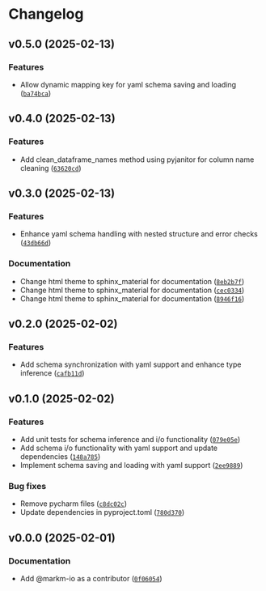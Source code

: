 # Changelog

## v0.5.0 (2025-02-13)

### Features

- Allow dynamic mapping key for yaml schema saving and loading ([`ba74bca`](https://github.com/markm-io/dataframe-schema-sync/commit/ba74bcaf855ab831f1841546f3144fcc12a0da7c))

## v0.4.0 (2025-02-13)

### Features

- Add clean_dataframe_names method using pyjanitor for column name cleaning ([`63620cd`](https://github.com/markm-io/dataframe-schema-sync/commit/63620cdf5f437dc6373399aa4feb0a1f3965449d))

## v0.3.0 (2025-02-13)

### Features

- Enhance yaml schema handling with nested structure and error checks ([`43db66d`](https://github.com/markm-io/dataframe-schema-sync/commit/43db66d45a024b8f033b3e599444c7a16a4e24dd))

### Documentation

- Change html theme to sphinx_material for documentation ([`8eb2b7f`](https://github.com/markm-io/dataframe-schema-sync/commit/8eb2b7f4cf2706e116be4138f78b7f54dcf53fca))
- Change html theme to sphinx_material for documentation ([`cec0334`](https://github.com/markm-io/dataframe-schema-sync/commit/cec0334612bbea022d7da3c1f0b08943460358ab))
- Change html theme to sphinx_material for documentation ([`8946f16`](https://github.com/markm-io/dataframe-schema-sync/commit/8946f16d6150044ae386e7d97f0419409133a193))

## v0.2.0 (2025-02-02)

### Features

- Add schema synchronization with yaml support and enhance type inference ([`cafb11d`](https://github.com/markm-io/dataframe-schema-sync/commit/cafb11dde78ea6c74e6264b9712a574613130e63))

## v0.1.0 (2025-02-02)

### Features

- Add unit tests for schema inference and i/o functionality ([`079e05e`](https://github.com/markm-io/dataframe-schema-sync/commit/079e05e17efea2dfbca805cbd76431233f4cbbf6))
- Add schema i/o functionality with yaml support and update dependencies ([`148a785`](https://github.com/markm-io/dataframe-schema-sync/commit/148a7859876c6fc48d73268ab9cdbfb44cfc1f34))
- Implement schema saving and loading with yaml support ([`2ee9889`](https://github.com/markm-io/dataframe-schema-sync/commit/2ee98893382efd0f8a4004bf4b8e601246f40297))

### Bug fixes

- Remove pycharm files ([`c8dc02c`](https://github.com/markm-io/dataframe-schema-sync/commit/c8dc02c60b82896644040b52d7b5b9939301b1e3))
- Update dependencies in pyproject.toml ([`780d370`](https://github.com/markm-io/dataframe-schema-sync/commit/780d370a2171bd73482916ad970e5bb2b687d69c))

## v0.0.0 (2025-02-01)

### Documentation

- Add @markm-io as a contributor ([`0f06054`](https://github.com/markm-io/dataframe-schema-sync/commit/0f06054556fb7e82fc337e779734ea6edb037c80))
